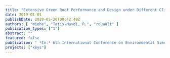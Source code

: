 ```yaml
---
title: "Extensive Green Roof Performance and Design under Different Climatic Conditions-Analyses from China and Germany"
date: 2019-01-01
publishDate: 2020-05-20T09:42:49Z
authors: [ "miehe", "Tatis-Muvdi, R.", "rouault" ]
publication_types: ["1"]
abstract: ""
featured: false
publication: " *In:* 6th International Conference on Environmental Simulation and Pollution Control. Beijing, China. 4-5 November 2019"
projects: ["keys"]
---
```


